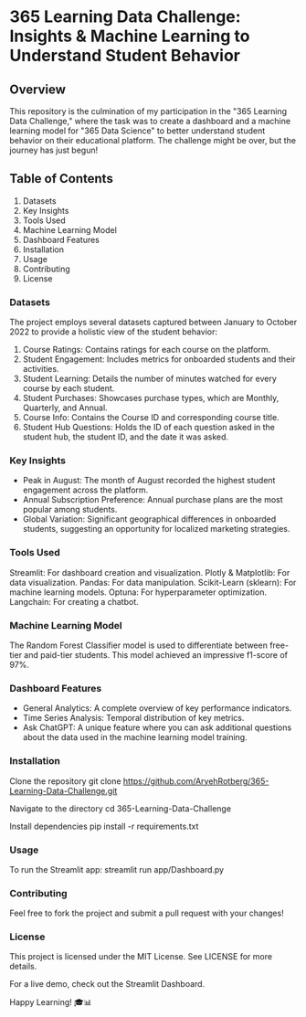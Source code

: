 
# 365 Learning Data Challenge: Insights & Machine Learning to Understand Student Behavior

## Overview
This repository is the culmination of my participation in the "365 Learning Data Challenge," where the task was to create a dashboard and a machine learning model for "365 Data Science" to better understand student behavior on their educational platform. The challenge might be over, but the journey has just begun!

## Table of Contents
1. Datasets
2. Key Insights
3. Tools Used
4. Machine Learning Model
5. Dashboard Features
6. Installation
7. Usage
8. Contributing
9. License

### Datasets
The project employs several datasets captured between January to October 2022 to provide a holistic view of the student behavior:

1. Course Ratings: Contains ratings for each course on the platform.
2. Student Engagement: Includes metrics for onboarded students and their activities.
3. Student Learning: Details the number of minutes watched for every course by each student.
4. Student Purchases: Showcases purchase types, which are Monthly, Quarterly, and Annual.
5. Course Info: Contains the Course ID and corresponding course title.
6. Student Hub Questions: Holds the ID of each question asked in the student hub, the student ID, and the date it was asked.

### Key Insights
- Peak in August: The month of August recorded the highest student engagement across the platform.
- Annual Subscription Preference: Annual purchase plans are the most popular among students.
- Global Variation: Significant geographical differences in onboarded students, suggesting an opportunity for localized marketing strategies.

### Tools Used
Streamlit: For dashboard creation and visualization.
Plotly & Matplotlib: For data visualization.
Pandas: For data manipulation.
Scikit-Learn (sklearn): For machine learning models.
Optuna: For hyperparameter optimization.
Langchain: For creating a chatbot.

### Machine Learning Model
The Random Forest Classifier model is used to differentiate between free-tier and paid-tier students. This model achieved an impressive f1-score of 97%.

### Dashboard Features
- General Analytics: A complete overview of key performance indicators.
- Time Series Analysis: Temporal distribution of key metrics.
- Ask ChatGPT: A unique feature where you can ask additional questions about the data used in the machine learning model training.

### Installation

Clone the repository
git clone https://github.com/AryehRotberg/365-Learning-Data-Challenge.git

Navigate to the directory
cd 365-Learning-Data-Challenge

Install dependencies
pip install -r requirements.txt

### Usage
To run the Streamlit app: streamlit run app/Dashboard.py

### Contributing
Feel free to fork the project and submit a pull request with your changes!

### License
This project is licensed under the MIT License. See LICENSE for more details.

For a live demo, check out the Streamlit Dashboard.

Happy Learning! 🎓📊